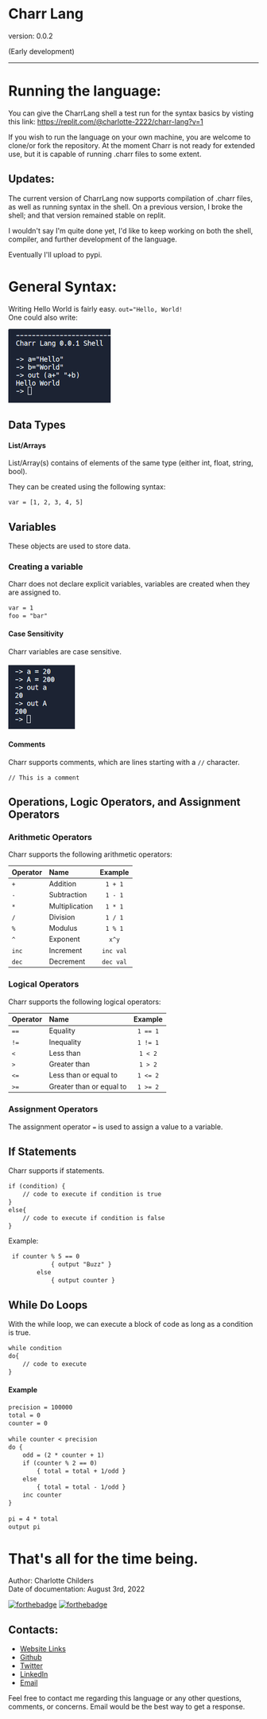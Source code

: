 # Charr Lang
version: 0.0.2

(Early development)

---


# Running the language:
You can give the CharrLang shell a test run for the syntax basics by visting this link:
https://replit.com/@charlotte-2222/charr-lang?v=1

If you wish to run the language on your own machine, you are welcome to clone/or fork the repository.
At the moment Charr is not ready for extended use, but it is capable of running .charr files to some extent.


## Updates:
The current version of CharrLang now supports compilation of .charr files, as well as running syntax in the shell.
On a previous version, I broke the shell; and that version remained stable on replit. 

I wouldn't say I'm quite done yet, I'd like to keep working on both the shell, compiler, and further development of the language.

Eventually I'll upload to pypi.


# General Syntax:

Writing Hello World is fairly easy. 
`out="Hello, World!`<br>
One could also write:

![img.png](img.png)


## Data Types
#### List/Arrays
List/Array(s) contains of elements of the same type (either int, float, string, bool).

They can be created using the following syntax:

```
var = [1, 2, 3, 4, 5]
```

## Variables
These objects are used to store data.

### Creating a variable
Charr does not declare explicit variables, variables are created when they are assigned to.

```
var = 1
foo = "bar"
```

#### Case Sensitivity
Charr variables are case sensitive.

![img_1.png](img_1.png)

#### Comments
Charr supports comments, which are lines starting with a `//` character.

```
// This is a comment
```

## Operations, Logic Operators, and Assignment Operators
### Arithmetic Operators
Charr supports the following arithmetic operators:

| Operator |Name|  Example  |
|:---------|:---|:---------:|
| `+`      |Addition|  `1 + 1`  |
| `-`      |Subtraction|  `1 - 1`  |
| `*`      |Multiplication|  `1 * 1`  |
| `/`      |Division|  `1 / 1`  |
| `%`      |Modulus|  `1 % 1`  |
| `^`      |Exponent|   `x^y`   |
| `inc`    |Increment| `inc val` |
| `dec`    |Decrement| `dec val` |

### Logical Operators
Charr supports the following logical operators:

| Operator |Name|  Example  |
|:---------|:---|:---------:|
|`==`|Equality|`1 == 1`|
|`!=`|Inequality|`1 != 1`|
|`<`|Less than|`1 < 2`|
|`>`|Greater than|`1 > 2`|
|`<=`|Less than or equal to|`1 <= 2`|
|`>=`|Greater than or equal to|`1 >= 2`|

### Assignment Operators
The assignment operator `=` is used to assign a value to a variable.

## If Statements
Charr supports if statements.

```
if (condition) {
    // code to execute if condition is true
}
else{
    // code to execute if condition is false
}
```

Example:

```
 if counter % 5 == 0
            { output "Buzz" }
        else
            { output counter }
```

## While Do Loops

With the while loop, we can execute a block of code as long as a condition is true.

```
while condition 
do{
    // code to execute
}
```

#### Example

```
precision = 100000
total = 0
counter = 0

while counter < precision
do {
    odd = (2 * counter + 1)
    if (counter % 2 == 0)
        { total = total + 1/odd }
    else
        { total = total - 1/odd }
    inc counter
}

pi = 4 * total
output pi
```


# That's all for the time being.


Author: Charlotte Childers<br>
Date of documentation: August 3rd, 2022

[![forthebadge](https://forthebadge.com/images/badges/made-with-crayons.svg)](https://forthebadge.com)
[![forthebadge](https://forthebadge.com/images/badges/you-didnt-ask-for-this.svg)](https://forthebadge.com)<br>

## Contacts:

* <a href="https://charlotte-2222.github.io/links/">Website Links</a>
* <a href="https://charlotte-2222.github.io/">Github</a>
* <a href="https://twitter.com/charlotte_cjc">Twitter</a>
* <a href="https://www.linkedin.com/in/charlotte-childers/">LinkedIn</a>
* <a href="mailto:ayy.charlotte@gmail.com">Email</a>

Feel free to contact me regarding this language or any other questions, comments, or concerns.
Email would be the best way to get a response.